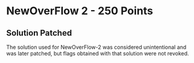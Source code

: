 # NewOverFlow 2 - 250 Points

## Solution Patched

The solution used for NewOverFlow-2 was considered unintentional and was later patched, but flags obtained with that solution were not revoked.